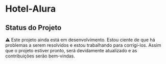 # Hotel-Alura

## Status do Projeto

⚠️ Este projeto ainda está em desenvolvimento. Estou ciente de que há problemas a serem resolvidos e estou trabalhando para corrigi-los. Assim que o projeto estiver pronto, será devidamente atualizado e as contribuições serão bem-vindas.
